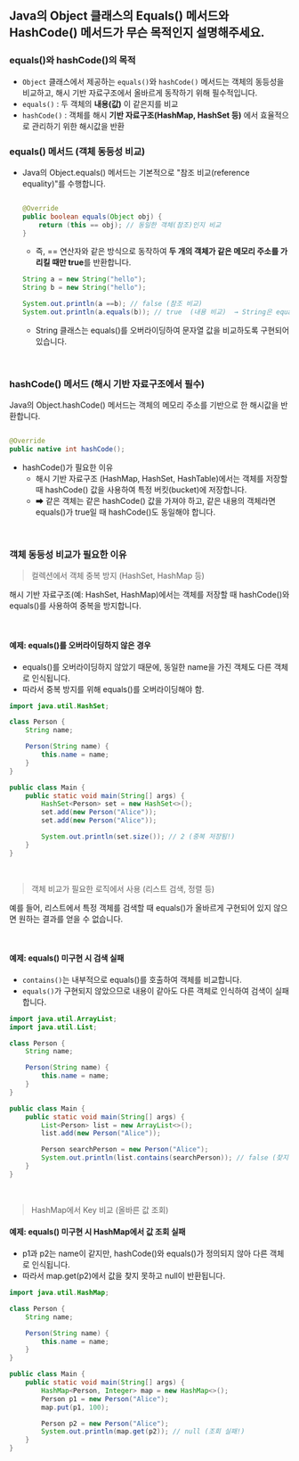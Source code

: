 ## Java의 Object 클래스의 Equals() 메서드와 HashCode() 메서드가 무슨 목적인지 설명해주세요.

### equals()와 hashCode()의 목적

- `Object` 클래스에서 제공하는 `equals()`와 `hashCode()` 메서드는 객체의 동등성을 비교하고, 해시 기반 자료구조에서 올바르게 동작하기 위해 필수적입니다.
- `equals()` : 두 객체의 **내용(값)** 이 같은지를 비교
- `hashCode()` : 객체를 해시 **기반 자료구조(HashMap, HashSet 등)** 에서 효율적으로 관리하기 위한 해시값을 반환

### equals() 메서드 (객체 동등성 비교)

- Java의 Object.equals() 메서드는 기본적으로 "참조 비교(reference equality)"를 수행합니다.

    ```java
    
    @Override
    public boolean equals(Object obj) {
        return (this == obj); // 동일한 객체(참조)인지 비교
    }
    ```

    - 즉, == 연산자와 같은 방식으로 동작하여 **두 개의 객체가 같은 메모리 주소를 가리킬 때만 true**를 반환합니다.

  ```java
  String a = new String("hello");
  String b = new String("hello");
  
  System.out.println(a ==b); // false (참조 비교)
  System.out.println(a.equals(b)); // true  (내용 비교)  → String은 equals()를 오버라이딩했기 때문!
  ```
    - String 클래스는 equals()를 오버라이딩하여 문자열 값을 비교하도록 구현되어 있습니다.

<br/>

### hashCode() 메서드 (해시 기반 자료구조에서 필수)

Java의 Object.hashCode() 메서드는 객체의 메모리 주소를 기반으로 한 해시값을 반환합니다.

```java

@Override
public native int hashCode();
```

- hashCode()가 필요한 이유
    - 해시 기반 자료구조 (HashMap, HashSet, HashTable)에서는 객체를 저장할 때 hashCode() 값을 사용하여 특정 버킷(bucket)에 저장합니다.
    - ➡ 같은 객체는 같은 hashCode() 값을 가져야 하고, 같은 내용의 객체라면 equals()가 true일 때 hashCode()도 동일해야 합니다.

<br/>

### 객체 동등성 비교가 필요한 이유

> 컬렉션에서 객체 중복 방지 (HashSet, HashMap 등)

해시 기반 자료구조(예: HashSet, HashMap)에서는 객체를 저장할 때 hashCode()와 equals()를 사용하여 중복을 방지합니다.

<br/>

#### 예제: equals()를 오버라이딩하지 않은 경우

- equals()를 오버라이딩하지 않았기 때문에, 동일한 name을 가진 객체도 다른 객체로 인식됩니다.
- 따라서 중복 방지를 위해 equals()를 오버라이딩해야 함.

```java
import java.util.HashSet;

class Person {
    String name;

    Person(String name) {
        this.name = name;
    }
}

public class Main {
    public static void main(String[] args) {
        HashSet<Person> set = new HashSet<>();
        set.add(new Person("Alice"));
        set.add(new Person("Alice"));

        System.out.println(set.size()); // 2 (중복 저장됨!)
    }
}
```

<br/>

> 객체 비교가 필요한 로직에서 사용 (리스트 검색, 정렬 등)

예를 들어, 리스트에서 특정 객체를 검색할 때 equals()가 올바르게 구현되어 있지 않으면 원하는 결과를 얻을 수 없습니다.

<br/>

#### 예제: equals() 미구현 시 검색 실패

- `contains()`는 내부적으로 equals()를 호출하여 객체를 비교합니다.
- `equals()`가 구현되지 않았으므로 내용이 같아도 다른 객체로 인식하여 검색이 실패합니다.

```java
import java.util.ArrayList;
import java.util.List;

class Person {
    String name;

    Person(String name) {
        this.name = name;
    }
}

public class Main {
    public static void main(String[] args) {
        List<Person> list = new ArrayList<>();
        list.add(new Person("Alice"));

        Person searchPerson = new Person("Alice");
        System.out.println(list.contains(searchPerson)); // false (찾지 못함)
    }
}
```

<br/>

> HashMap에서 Key 비교 (올바른 값 조회)

#### 예제: equals() 미구현 시 HashMap에서 값 조회 실패
- p1과 p2는 name이 같지만, hashCode()와 equals()가 정의되지 않아 다른 객체로 인식됩니다.
- 따라서 map.get(p2)에서 값을 찾지 못하고 null이 반환됩니다.

```java
import java.util.HashMap;

class Person {
    String name;

    Person(String name) {
        this.name = name;
    }
}

public class Main {
    public static void main(String[] args) {
        HashMap<Person, Integer> map = new HashMap<>();
        Person p1 = new Person("Alice");
        map.put(p1, 100);

        Person p2 = new Person("Alice");
        System.out.println(map.get(p2)); // null (조회 실패!)
    }
}
```


